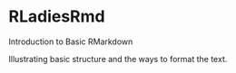 # RLadiesRmd
Introduction to Basic RMarkdown 

Illustrating basic structure and the ways to format the text.
